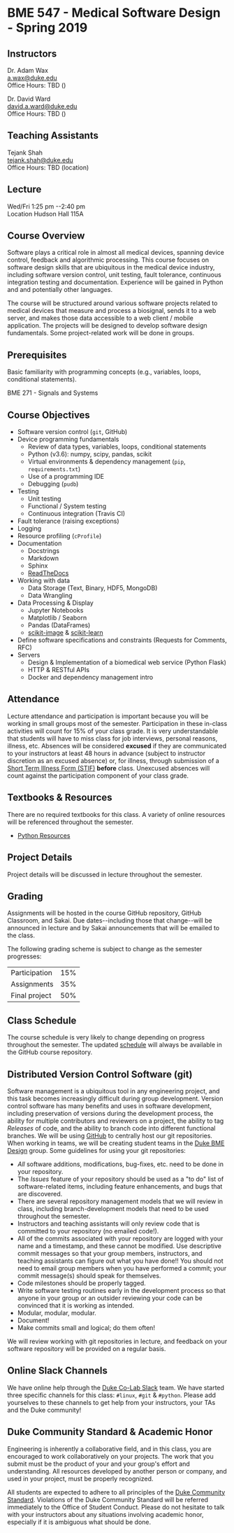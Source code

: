 # BME 547 - Medical Software Design - Spring 2019  


## Instructors
Dr. Adam Wax  
<a.wax@duke.edu>  
Office Hours: TBD ()

Dr. David Ward  
<david.a.ward@duke.edu>  
Office Hours: TBD ()

## Teaching Assistants
Tejank Shah  
<tejank.shah@duke.edu>   
Office Hours: TBD (location)

## Lecture
Wed/Fri 1:25 pm --2:40 pm  
Location Hudson Hall 115A

## Course Overview
Software plays a critical role in almost all medical devices, spanning device
control, feedback and algorithmic processing.  This course focuses on software
design skills that are ubiquitous in the medical device industry, including
software version control, unit testing, fault tolerance, continuous integration
testing and documentation.  Experience will be gained in Python and and potentially 
other languages.

The course will be structured around various software projects related to
medical devices that measure and process a biosignal, sends it to a web
server, and makes those data accessible to a web client / mobile application.
The projects will be designed to develop software
design fundamentals.   Some project-related work will be done in groups.

## Prerequisites
Basic familiarity with programming concepts (e.g., variables, loops,
conditional statements).

BME 271 - Signals and Systems

## Course Objectives
* Software version control (`git`, GitHub)
* Device programming fundamentals
  + Review of data types, variables, loops, conditional statements
  + Python (v3.6): numpy, scipy, pandas, scikit
  + Virtual environments & dependency management (`pip`, `requirements.txt`)
  + Use of a programming IDE
  + Debugging (`pudb`)
* Testing
  + Unit testing
  + Functional / System testing
  + Continuous integration (Travis CI)
* Fault tolerance (raising exceptions)
* Logging
* Resource profiling (`cProfile`)
* Documentation
  + Docstrings
  + Markdown
  + Sphinx
  + [ReadTheDocs](https://readthedocs.org)
* Working with data
  + Data Storage (Text, Binary, HDF5, MongoDB)
  + Data Wrangling
* Data Processing & Display
  + Jupyter Notebooks
  + Matplotlib / Seaborn
  + Pandas (DataFrames)
  + [scikit-image](https://scikit-image.org/) & [scikit-learn](http://scikit-learn.org/stable/)
* Define software specifications and constraints (Requests for Comments, RFC)
* Servers
  + Design & Implementation of a biomedical web service (Python Flask)
  + HTTP & RESTful APIs
  + Docker and dependency management intro

## Attendance
Lecture attendance and participation is important because you will be working
in small groups most of the semester.  Participation in these in-class
activities will count for 15\% of your class grade.  It is very understandable
that students will have to miss class for job interviews, personal reasons,
illness, etc.  Absences will be considered **excused** if they are
communicated to your instructors at least 48 hours in advance (subject
to instructor discretion as an excused absence) or, for illness, through
submission of a [Short Term Illness Form
(STIF)](http://www.pratt.duke.edu/undergrad/policies/3531) **before** class.
Unexcused absences will count against the participation component of your class
grade.

## Textbooks & Resources
There are no required textbooks for this class.  A variety of online resources
will be referenced throughout the semester.  

* [Python Resources](Resources/python.md)

## Project Details
Project details will be discussed in lecture throughout the semester.

## Grading
Assignments will be hosted in the course GitHub repository, GitHub Classroom,
and Sakai.
Due dates--including those that change--will be announced in lecture and by
Sakai announcements that will be emailed to the
class.  

The following grading scheme is subject to change as the semester progresses:
<table>
<tr>
<td>Participation</td>
<td>15%</td>
</tr>
<tr>
<td>Assignments</td>
<td>35%</td>
</tr>
<td>Final project</td>
<td>50%</td>
</tr>
</table>

## Class Schedule
The course schedule is very likely to change depending on progress throughout
the semester.  The updated [schedule](schedule.md) will always be available in
the GitHub course repository.  

## Distributed Version Control Software (git)
Software management is a ubiquitous tool in any engineering project, and this
task becomes increasingly difficult during group development. Version control
software has many benefits and uses in software development, including
preservation of versions during the development process, the ability for
multiple contributors and reviewers on a project, the ability to tag
*Releases* of code, and the ability to branch code into different functional
branches.  We will be using [GitHub](https://github.com) to centrally host our
git repositories.  When working in teams, we will be creating student teams in the [Duke
BME Design](https://github.com/Duke-BME-Design) group.  Some guidelines
for using your git repositories:

* *All* software additions, modifications, bug-fixes, etc. need to be done in
  your repository.
* The *Issues* feature of your repository should be used as a "to do" list of
  software-related items, including feature enhancements, and bugs that are
  discovered.
* There are several repository management models that we will review in class,
  including branch-development models that need to be used throughout the
  semester.
* Instructors and teaching assistants will only review code that is committed
  to your repository (no emailed code!).
* All of the commits associated with your repository are logged with your name
  and a timestamp, and these cannot be modified.  Use descriptive commit
  messages so that your group members, instructors, and teaching assistants can
  figure out what you have done!!  You should not need to email group members
  when you have performed a commit; your commit message(s) should speak for
  themselves.
* Code milestones should be properly tagged.
* Write software testing routines early in the development process so that
  anyone in your group or an outsider reviewing your code can be convinced that
  it is working as intended.
* Modular, modular, modular.
* Document!
* Make commits small and logical; do them often!

We will review working with git repositories in lecture, and feedback on your
software repository will be provided on a regular basis.

## Online Slack Channels
We have online help through the [Duke Co-Lab
Slack](https://dukecolab.slack.com/) team. We have started three specific
channels for this class: `#linux`, `#git` & `#python`. Please add yourselves to
these channels to get help from your instructors, your TAs and the Duke
community!

## Duke Community Standard & Academic Honor
Engineering is inherently a collaborative field, and in this class, you are
encouraged to work collaboratively on your projects.  The work that you submit
must be the product of your and your group's effort and understanding.  All
resources developed by another person or company, and used in your project,
must be properly recognized.

All students are expected to adhere to all principles of the [Duke Community
Standard](http://www.integrity.duke.edu/standard.html).  Violations of the Duke
Community Standard will be referred immediately to the Office of Student
Conduct.  Please do not hesitate to talk with your instructors about any
situations involving academic honor, especially if it is ambiguous what should
be done.
